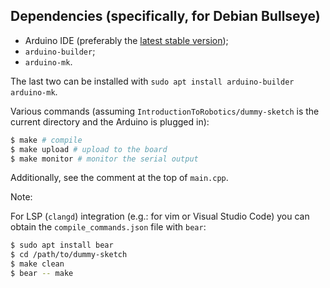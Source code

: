 ## Dependencies (specifically, for Debian Bullseye)

* Arduino IDE (preferably the [latest stable version](https://downloads.arduino.cc/arduino-ide/arduino-ide_2.0.0_Linux_64bit.AppImage));
* `arduino-builder`;
* `arduino-mk`.

The last two can be installed with `sudo apt install arduino-builder arduino-mk`.

Various commands (assuming `IntroductionToRobotics/dummy-sketch` is the current directory and the Arduino is plugged in):

```bash
$ make # compile
$ make upload # upload to the board
$ make monitor # monitor the serial output
```

Additionally, see the comment at the top of `main.cpp`.

Note:

For LSP (`clangd`) integration (e.g.: for vim or Visual Studio Code) you can
obtain the `compile_commands.json` file with `bear`:

```bash
$ sudo apt install bear
$ cd /path/to/dummy-sketch
$ make clean
$ bear -- make
```
